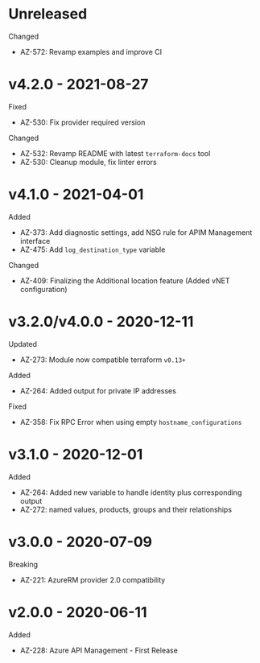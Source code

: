 # Unreleased

Changed
  * AZ-572: Revamp examples and improve CI

# v4.2.0 - 2021-08-27

Fixed
  * AZ-530: Fix provider required version

Changed
  * AZ-532: Revamp README with latest `terraform-docs` tool
  * AZ-530: Cleanup module, fix linter errors

# v4.1.0 - 2021-04-01

Added
  * AZ-373: Add diagnostic settings, add NSG rule for APIM Management interface
  * AZ-475: Add `log_destination_type` variable

Changed
  * AZ-409: Finalizing the Additional location feature (Added vNET configuration)

# v3.2.0/v4.0.0 - 2020-12-11

Updated
  * AZ-273: Module now compatible terraform `v0.13+`

Added
  * AZ-264: Added output for private IP addresses

Fixed
  * AZ-358: Fix RPC Error when using empty `hostname_configurations`

# v3.1.0 - 2020-12-01

Added
  * AZ-264: Added new variable to handle identity plus corresponding output
  * AZ-272: named values, products, groups and their relationships

# v3.0.0 - 2020-07-09

Breaking
  * AZ-221: AzureRM provider 2.0 compatibility


# v2.0.0 - 2020-06-11

Added
  * AZ-228: Azure API Management - First Release
